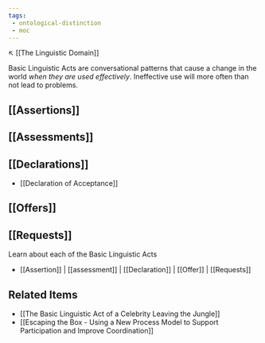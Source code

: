 ```yaml
---
tags:
 - ontological-distinction
 - moc
---
```

↖️ [[The Linguistic Domain]]

Basic Linguistic Acts are conversational patterns that cause a change in the world *when they are used effectively*. Ineffective use will more often than not lead to problems.

## [[Assertions]]

## [[Assessments]]

## [[Declarations]]
- [[Declaration of Acceptance]]

## [[Offers]]

## [[Requests]]
Learn about each of the Basic Linguistic Acts
- [[Assertion]] | [[assessment]] | [[Declaration]] | [[Offer]] | [[Requests]]

## Related Items
- [[The Basic Linguistic Act of a Celebrity Leaving the Jungle]]
- [[Escaping the Box - Using a New Process Model to Support Participation and Improve Coordination]]